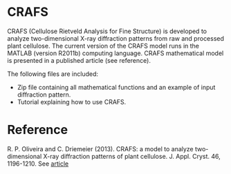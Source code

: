 # CRAFS

CRAFS (Cellulose Rietveld Analysis for Fine Structure) is developed to analyze two-dimensional X-ray diffraction patterns from raw and processed plant cellulose. The current version of the CRAFS model runs in the MATLAB (version R2011b) computing language. CRAFS mathematical model is presented in a published article (see reference).

The following files are included:
 
- Zip file containing all mathematical functions and an example of input diffraction pattern.
- Tutorial explaining how to use CRAFS. 

# Reference
R. P. Oliveira and C. Driemeier (2013). CRAFS: a model to analyze two-dimensional X-ray diffraction patterns of plant cellulose. J. Appl. Cryst. 46, 1196-1210. See [article](http://doi.org/10.1107/S0021889813014805)
